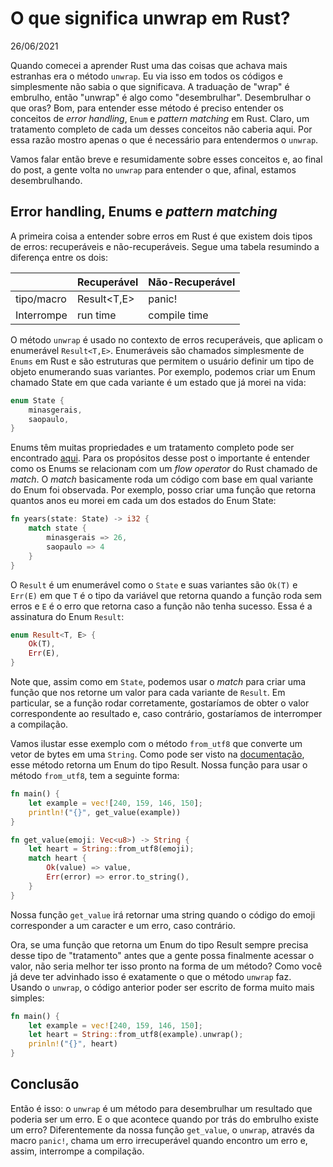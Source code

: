 # O que significa unwrap em Rust?

26/06/2021

Quando comecei a aprender Rust uma das coisas que achava mais estranhas era o método `unwrap`. Eu via isso em todos os códigos e simplesmente não sabia o que significava. A traduação de "wrap" é embrulho, então "unwrap" é algo como "desembrulhar". Desembrulhar o que oras? Bom, para entender esse método é preciso entender os conceitos de *error handling*, `Enum` e *pattern matching* em Rust. Claro, um tratamento completo de cada um desses conceitos não caberia aqui. Por essa razão mostro apenas o que é necessário para entendermos o `unwrap`.

Vamos falar então breve e resumidamente sobre esses conceitos e, ao final do post, a gente volta no `unwrap` para entender o que, afinal, estamos desembrulhando.

## Error handling, Enums e *pattern matching*

A primeira coisa a entender sobre erros em Rust é que existem dois tipos de erros: recuperáveis e não-recuperáveis. Segue uma tabela resumindo a diferença entre os dois:

|            	| Recuperável 	| Não-Recuperável 	|
|------------	|-------------	|-----------------	|
| tipo/macro 	| Result<T,E> 	|      panic!     	|
| Interrompe 	| run time    	| compile time    	|

O método `unwrap` é usado no contexto de erros recuperáveis, que aplicam o enumerável `Result<T,E>`. Enumeráveis são chamados simplesmente de `Enums` em Rust e são estruturas que permitem o usuário definir um tipo de objeto enumerando suas variantes. Por exemplo, podemos criar um Enum chamado State em que cada variante é um estado que já morei na vida:

```rust
enum State {
    minasgerais,
    saopaulo,
}
```

Enums têm muitas propriedades e um tratamento completo pode ser encontrado [aqui](https://doc.rust-lang.org/book/ch06-00-enums.html). Para os propósitos desse post o importante é entender como os Enums se relacionam com um *flow operator* do Rust chamado de *match*. O *match* basicamente roda um código com base em qual variante do Enum foi observada. Por exemplo, posso criar uma função que retorna quantos anos eu morei em cada um dos estados do Enum State:

```rust
fn years(state: State) -> i32 {
    match state {
        minasgerais => 26,
        saopaulo => 4
    }
}
```

O `Result` é um enumerável como o `State` e suas variantes são `Ok(T)` e `Err(E)` em que `T` é o tipo da variável que retorna quando a função roda sem erros e `E` é o erro que retorna caso a função não tenha sucesso. Essa é a assinatura do Enum `Result`:

```rust
enum Result<T, E> {
    Ok(T),
    Err(E),
}
```

Note que, assim como em `State`, podemos usar o *match* para criar uma função que nos retorne um valor para cada variante de `Result`. Em particular, se a função rodar corretamente, gostaríamos de obter o valor correspondente ao resultado e, caso contrário, gostaríamos de interromper a compilação. 

Vamos ilustar esse exemplo com o método `from_utf8` que converte um vetor de bytes em uma `String`. Como pode ser visto na [documentação](https://doc.rust-lang.org/std/string/struct.String.html#method.from_utf8), esse método retorna um Enum do tipo Result. Nossa função para usar o método `from_utf8`, tem a seguinte forma:

```rust
fn main() {
    let example = vec![240, 159, 146, 150];
    println!("{}", get_value(example))
}

fn get_value(emoji: Vec<u8>) -> String {
    let heart = String::from_utf8(emoji);
    match heart {
        Ok(value) => value,
        Err(error) => error.to_string(),
    }
}
```

Nossa função `get_value` irá retornar uma string quando o código do emoji corresponder a um caracter e um erro, caso contrário.

Ora, se uma função que retorna um Enum do tipo Result sempre precisa desse tipo de "tratamento" antes que a gente possa finalmente acessar o valor, não seria melhor ter isso pronto na forma de um método? Como você já deve ter advinhado isso é exatamente o que o método `unwrap` faz. Usando o `unwrap`, o código anterior poder ser escrito de forma muito mais simples:

```rust
fn main() {
    let example = vec![240, 159, 146, 150];
    let heart = String::from_utf8(example).unwrap();
    prinln!("{}", heart)
}
```

## Conclusão

Então é isso: o `unwrap` é um método para desembrulhar um resultado que poderia ser um erro. E o que acontece quando por trás do embrulho existe um erro? Diferentemente da nossa função `get_value`, o `unwrap`, através da macro `panic!`, chama um erro irrecuperável quando encontro um erro e, assim, interrompe a compilação.



